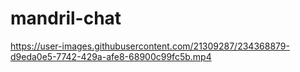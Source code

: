 # mandril-chat


https://user-images.githubusercontent.com/21309287/234368879-d9eda0e5-7742-429a-afe8-68900c99fc5b.mp4

